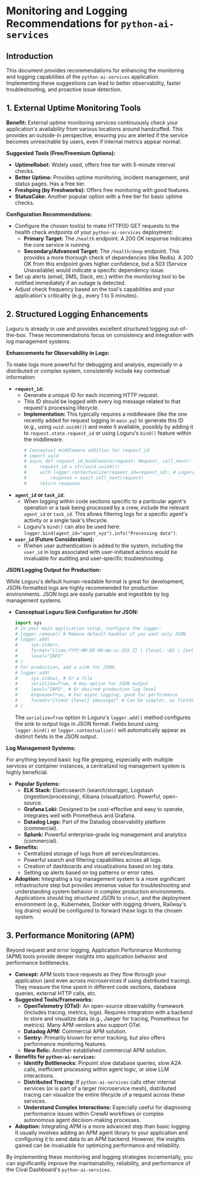 # Monitoring and Logging Recommendations for `python-ai-services`

## Introduction

This document provides recommendations for enhancing the monitoring and logging capabilities of the `python-ai-services` application. Implementing these suggestions can lead to better observability, faster troubleshooting, and proactive issue detection.

## 1. External Uptime Monitoring Tools

**Benefit:** External uptime monitoring services continuously check your application's availability from various locations around handcuffed. This provides an outside-in perspective, ensuring you are alerted if the service becomes unreachable by users, even if internal metrics appear normal.

**Suggested Tools (Free/Freemium Options):**
*   **UptimeRobot:** Widely used, offers free tier with 5-minute interval checks.
*   **Better Uptime:** Provides uptime monitoring, incident management, and status pages. Has a free tier.
*   **Freshping (by Freshworks):** Offers free monitoring with good features.
*   **StatusCake:** Another popular option with a free tier for basic uptime checks.

**Configuration Recommendations:**
*   Configure the chosen tool(s) to make HTTP(S) GET requests to the health check endpoints of your `python-ai-services` deployment:
    *   **Primary Target:** The `/health` endpoint. A 200 OK response indicates the core service is running.
    *   **Secondary/Advanced Target:** The `/health/deep` endpoint. This provides a more thorough check of dependencies (like Redis). A 200 OK from this endpoint gives higher confidence, but a 503 (Service Unavailable) would indicate a specific dependency issue.
*   Set up alerts (email, SMS, Slack, etc.) within the monitoring tool to be notified immediately if an outage is detected.
*   Adjust check frequency based on the tool's capabilities and your application's criticality (e.g., every 1 to 5 minutes).

## 2. Structured Logging Enhancements

Loguru is already in use and provides excellent structured logging out-of-the-box. These recommendations focus on consistency and integration with log management systems.

**Enhancements for Observability in Logs:**

To make logs more powerful for debugging and analysis, especially in a distributed or complex system, consistently include key contextual information:

*   **`request_id`:**
    *   Generate a unique ID for each incoming HTTP request.
    *   This ID should be logged with every log message related to that request's processing lifecycle.
    *   **Implementation:** This typically requires a middleware (like the one recently added for request logging in `main.py`) to generate this ID (e.g., using `uuid.uuid4()`) and make it available, possibly by adding it to `request.state.request_id` or using Loguru's `bind()` feature within the middleware.
        ```python
        # Conceptual middleware addition for request_id
        # import uuid
        # async def request_id_middleware(request: Request, call_next):
        #     request_id = str(uuid.uuid4())
        #     with logger.contextualize(request_id=request_id): # Loguru's way to add context
        #         response = await call_next(request)
        #     return response
        ```
*   **`agent_id` or `task_id`:**
    *   When logging within code sections specific to a particular agent's operation or a task being processed by a crew, include the relevant `agent_id` or `task_id`. This allows filtering logs for a specific agent's activity or a single task's lifecycle.
    *   Loguru's `bind()` can also be used here: `logger.bind(agent_id="agent_xyz").info("Processing data")`.
*   **`user_id` (Future Consideration):**
    *   If/when user authentication is added to the system, including the `user_id` in logs associated with user-initiated actions would be invaluable for auditing and user-specific troubleshooting.

**JSON Logging Output for Production:**

While Loguru's default human-readable format is great for development, JSON-formatted logs are highly recommended for production environments. JSON logs are easily parsable and ingestible by log management systems.

*   **Conceptual Loguru Sink Configuration for JSON:**
    ```python
    import sys
    # In your main application setup, configure the logger:
    # logger.remove() # Remove default handler if you want only JSON
    # logger.add(
    #     sys.stderr,
    #     format="{time:YYYY-MM-DD HH:mm:ss.SSS Z} | {level: <8} | {extra[request_id]} | {name}:{function}:{line} - {message}", # Example rich format for dev
    #     level="INFO"
    # )
    # For production, add a sink for JSON:
    # logger.add(
    #     sys.stdout, # Or a file
    #     serialize=True, # Key option for JSON output
    #     level="INFO", # Or desired production log level
    #     enqueue=True, # For async logging, good for performance
    #     format="{time} {level} {message}" # Can be simpler, as fields are distinct in JSON
    # )
    ```
    The `serialize=True` option in Loguru's `logger.add()` method configures the sink to output logs in JSON format. Fields bound using `logger.bind()` or `logger.contextualize()` will automatically appear as distinct fields in the JSON output.

**Log Management Systems:**

For anything beyond basic log file grepping, especially with multiple services or container instances, a centralized log management system is highly beneficial.

*   **Popular Systems:**
    *   **ELK Stack:** Elasticsearch (search/storage), Logstash (ingestion/processing), Kibana (visualization). Powerful, open-source.
    *   **Grafana Loki:** Designed to be cost-effective and easy to operate, integrates well with Prometheus and Grafana.
    *   **Datadog Logs:** Part of the Datadog observability platform (commercial).
    *   **Splunk:** Powerful enterprise-grade log management and analytics (commercial).
*   **Benefits:**
    *   Centralized storage of logs from all services/instances.
    *   Powerful search and filtering capabilities across all logs.
    *   Creation of dashboards and visualizations based on log data.
    *   Setting up alerts based on log patterns or error rates.
*   **Adoption:** Integrating a log management system is a more significant infrastructure step but provides immense value for troubleshooting and understanding system behavior in complex production environments. Applications should log structured JSON to `stdout`, and the deployment environment (e.g., Kubernetes, Docker with logging drivers, Railway's log drains) would be configured to forward these logs to the chosen system.

## 3. Performance Monitoring (APM)

Beyond request and error logging, Application Performance Monitoring (APM) tools provide deeper insights into application behavior and performance bottlenecks.

*   **Concept:** APM tools trace requests as they flow through your application (and even across microservices if using distributed tracing). They measure the time spent in different code sections, database queries, external HTTP calls, etc.
*   **Suggested Tools/Frameworks:**
    *   **OpenTelemetry (OTel):** An open-source observability framework (includes tracing, metrics, logs). Requires integration with a backend to store and visualize data (e.g., Jaeger for tracing, Prometheus for metrics). Many APM vendors also support OTel.
    *   **Datadog APM:** Commercial APM solution.
    *   **Sentry:** Primarily known for error tracking, but also offers performance monitoring features.
    *   **New Relic:** Another established commercial APM solution.
*   **Benefits for `python-ai-services`:**
    *   **Identify Bottlenecks:** Pinpoint slow database queries, slow A2A calls, inefficient processing within agent logic, or slow LLM interactions.
    *   **Distributed Tracing:** If `python-ai-services` calls other internal services (or is part of a larger microservice mesh), distributed tracing can visualize the entire lifecycle of a request across these services.
    *   **Understand Complex Interactions:** Especially useful for diagnosing performance issues within CrewAI workflows or complex autonomous agent decision-making processes.
*   **Adoption:** Integrating APM is a more advanced step than basic logging. It usually involves adding an APM agent library to your application and configuring it to send data to an APM backend. However, the insights gained can be invaluable for optimizing performance and reliability.

By implementing these monitoring and logging strategies incrementally, you can significantly improve the maintainability, reliability, and performance of the Cival Dashboard's `python-ai-services`.
